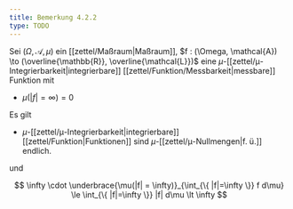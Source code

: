 ```yaml
---
title: Bemerkung 4.2.2
type: TODO
---
```


Sei $(\Omega, \mathcal{A}, \mu)$ ein [[zettel/Maßraum|Maßraum]], $f : (\Omega, \mathcal{A}) \to (\overline{\mathbb{R}}, \overline{\mathcal{L}})$ eine $\mu$-[[zettel/μ-Integrierbarkeit|integrierbare]] [[zettel/Funktion/Messbarkeit|messbare]] Funktion mit
- $\mu(|f| = \infty) = 0$

Es gilt

- $\mu$-[[zettel/μ-Integrierbarkeit|integrierbare]] [[zettel/Funktion|Funktionen]] sind $\mu$-[[zettel/μ-Nullmengen|f. ü.]] endlich.

und

$$
	\infty \cdot \underbrace{\mu(|f| = \infty)}_{\int_{\{ |f|=\infty \}} f d\mu} \le \int_{\{ |f|=\infty \}} |f| d\mu \lt \infty
$$